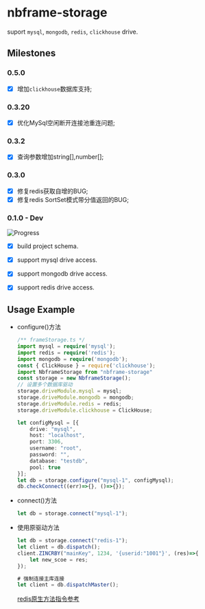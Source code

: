 # nbframe-storage

suport `mysql`, `mongodb`, `redis`, `clickhouse` drive.

## Milestones

### 0.5.0

- [x] 增加`clickhouse`数据库支持;

### 0.3.20

- [x] 优化MySql空闲断开连接池重连问题;

### 0.3.2

- [x] 查询参数增加string[],number[];

### 0.3.0

- [x] 修复redis获取自增的BUG;
- [x] 修复redis SortSet模式带分值返回的BUG;

### 0.1.0 - Dev

![Progress](http://progressed.io/bar/5)

- [x] build project schema.
- [x] support mysql drive access.
- [x] support mongodb drive access.
- [x] support redis drive access.


## Usage Example

- configure()方法
    ```ts
    /** frameStorage.ts */
    import mysql = require('mysql');
    import redis = require('redis');
    import mongodb = require('mongodb');
    const { ClickHouse } = require('clickhouse');
    import NbframeStorage from "nbframe-storage"
    const storage = new NbframeStorage();
    // 设置多个数据库驱动
    storage.driveModule.mysql = mysql;
    storage.driveModule.mongodb = mongodb;
    storage.driveModule.redis = redis;
    storage.driveModule.clickhouse = ClickHouse;

    let configMysql = [{
        drive: "mysql",
        host: "localhost",
        port: 3306,
        username: "root",
        password: "",
        database: "testdb",
        pool: true
    }];
    let db = storage.configure("mysql-1", configMysql);
    db.checkConnect((err)=>{}, ()=>{});
    ```

- connect()方法
    ```ts
    let db = storage.connect("mysql-1");

    ```

- 使用原驱动方法
    ```ts
    let db = storage.connect("redis-1");
    let client = db.dispatch();
    client.ZINCRBY("mainKey", 1234, '{userid:"1001"}', (res)=>{
        let new_scoe = res;
    });

    # 强制连接主库连接
    let client = db.dispatchMaster();
    ```
    [redis原生方法指令参考](https://github.com/types/npm-redis/blob/master/index.d.ts)



